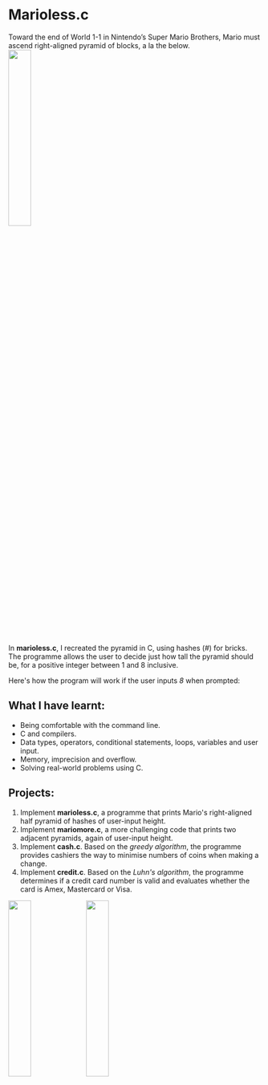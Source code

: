 # Marioless.c

Toward the end of World 1-1 in Nintendo’s Super Mario Brothers, Mario must ascend right-aligned pyramid of blocks, a la the below. 
<img src="https://github.com/YingXie24/harvardx-CS50-introduction-to-computer-science/blob/new-branch/project1-C-mario-cash-credit/marioless.png" width=30% height=30%>

In **marioless.c**, I recreated the pyramid in C, using hashes (#) for bricks. The programme allows the user to decide just how tall the pyramid should be, for a positive integer between 1 and 8 inclusive. 

Here's how the program will work if the user inputs *8* when prompted:



## What I have learnt:
* Being comfortable with the command line.
* C and compilers.
* Data types, operators, conditional statements, loops, variables and user input.
* Memory, imprecision and overflow.
* Solving real-world problems using C. 

## Projects:
1. Implement **marioless.c**, a programme that prints Mario's right-aligned half pyramid of hashes of user-input height.
1. Implement **mariomore.c**, a more challenging code that prints two adjacent pyramids, again of user-input height.
1. Implement **cash.c**. Based on the *greedy algorithm*, the programme provides cashiers the way to minimise numbers of coins when making a change. 
1. Implement **credit.c**. Based on the *Luhn's algorithm*, the programme determines if a credit card number is valid and evaluates whether the card is Amex, Mastercard or Visa. 

<img src="https://github.com/YingXie24/harvardx-CS50-introduction-to-computer-science/blob/new-branch/project1-C-mario-cash-credit/mariomore.png" width=30% height=30%>
<img src="https://github.com/YingXie24/harvardx-CS50-introduction-to-computer-science/blob/new-branch/project1-C-mario-cash-credit/cash.PNG" width=30% height=30%>


